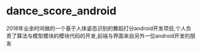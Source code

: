 # dance_score_android
2018年业余时间做的一个基于人体姿态识别的舞蹈打分android开发项目,个人负责了算法与模型模块的模块代码的开发,前端与界面来自另外一位android开发的朋友
